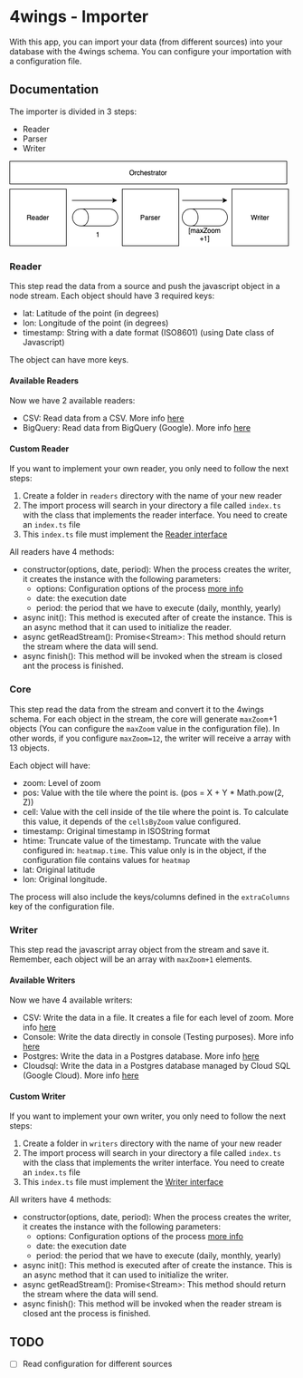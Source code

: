 # 4wings - Importer

With this app, you can import your data (from different sources) into your database with the 4wings schema. You can configure your importation with a configuration file.

## Documentation

The importer is divided in 3 steps:

- Reader
- Parser
- Writer

![Schema](../../doc/img/import.png)

### Reader

This step read the data from a source and push the javascript object in a node stream. Each object should have 3 required keys:

- lat: Latitude of the point (in degrees)
- lon: Longitude of the point (in degrees)
- timestamp: String with a date format (ISO8601) (using Date class of Javascript)

The object can have more keys.

#### Available Readers

Now we have 2 available readers:

- CSV: Read data from a CSV. More info [here](./readers/csv/README.md)
- BigQuery: Read data from BigQuery (Google). More info [here](./readers/bigquery/README.md)

#### Custom Reader

If you want to implement your own reader, you only need to follow the next steps:

1. Create a folder in `readers` directory with the name of your new reader
2. The import process will search in your directory a file called `index.ts` with the class that implements the reader interface. You need to create an `index.ts` file
3. This `index.ts` file must implement the [Reader interface](./interfaces/reader.ts)

All readers have 4 methods:

- constructor(options, date, period): When the process creates the writer, it creates the instance with the following parameters:
  - options: Configuration options of the process [more info](#ConfigurationFile)
  - date: the execution date
  - period: the period that we have to execute (daily, monthly, yearly)
- async init(): This method is executed after of create the instance. This is an async method that it can used to initialize the reader.
- async getReadStream(): Promise\<Stream\>: This method should return the stream where the data will send.
- async finish(): This method will be invoked when the stream is closed ant the process is finished.

### Core

This step read the data from the stream and convert it to the 4wings schema. For each object in the stream, the core will generate `maxZoom`+1 objects (You can configure the `maxZoom` value in the configuration file). In other words, if you configure `maxZoom=12`, the writer will receive a array with 13 objects.

Each object will have:

- zoom: Level of zoom
- pos: Value with the tile where the point is. (pos = X + Y \* Math.pow(2, Z))
- cell: Value with the cell inside of the tile where the point is. To calculate this value, it depends of the `cellsByZoom` value configured.
- timestamp: Original timestamp in ISOString format
- htime: Truncate value of the timestamp. Truncate with the value configured in: `heatmap.time`. This value only is in the object, if the configuration file contains values for `heatmap`
- lat: Original latitude
- lon: Original longitude.

The process will also include the keys/columns defined in the `extraColumns` key of the configuration file.

### Writer

This step read the javascript array object from the stream and save it. Remember, each object will be an array with `maxZoom+1` elements.

#### Available Writers

Now we have 4 available writers:

- CSV: Write the data in a file. It creates a file for each level of zoom. More info [here](./writers/csv/README.md)
- Console: Write the data directly in console (Testing purposes). More info [here](./writers/console/README.md)
- Postgres: Write the data in a Postgres database. More info [here](./writers/postgres/README.md)
- Cloudsql: Write the data in a Postgres database managed by Cloud SQL (Google Cloud). More info [here](./writers/cloudsql/README.md)

#### Custom Writer

If you want to implement your own writer, you only need to follow the next steps:

1. Create a folder in `writers` directory with the name of your new reader
2. The import process will search in your directory a file called `index.ts` with the class that implements the writer interface. You need to create an `index.ts` file
3. This `index.ts` file must implement the [Writer interface](./interfaces/writer.ts)

All writers have 4 methods:

- constructor(options, date, period): When the process creates the writer, it creates the instance with the following parameters:
  - options: Configuration options of the process [more info](#ConfigurationFile)
  - date: the execution date
  - period: the period that we have to execute (daily, monthly, yearly)
- async init(): This method is executed after of create the instance. This is an async method that it can used to initialize the writer.
- async getReadStream(): Promise\<Stream\>: This method should return the stream where the data will send.
- async finish(): This method will be invoked when the reader stream is closed ant the process is finished.

## TODO

- [ ] Read configuration for different sources

